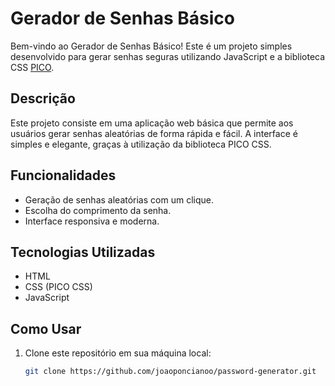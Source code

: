 # Gerador de Senhas Básico

Bem-vindo ao Gerador de Senhas Básico! Este é um projeto simples desenvolvido para gerar senhas seguras utilizando JavaScript e a biblioteca CSS [PICO](https://picocss.com/).

## Descrição

Este projeto consiste em uma aplicação web básica que permite aos usuários gerar senhas aleatórias de forma rápida e fácil. A interface é simples e elegante, graças à utilização da biblioteca PICO CSS.

## Funcionalidades

- Geração de senhas aleatórias com um clique.
- Escolha do comprimento da senha.
- Interface responsiva e moderna.

## Tecnologias Utilizadas

- HTML
- CSS (PICO CSS)
- JavaScript

## Como Usar

1. Clone este repositório em sua máquina local:
   ```bash
   git clone https://github.com/joaoponcianoo/password-generator.git
